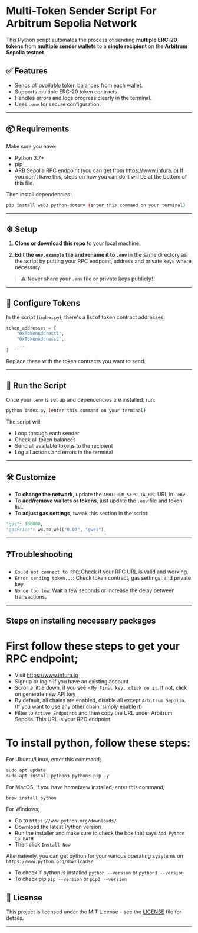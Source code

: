 # Multi-Token Sender Script For Arbitrum Sepolia Network

This Python script automates the process of sending **multiple ERC-20 tokens** from **multiple sender wallets** to a **single recipient** on the **Arbitrum Sepolia testnet**.

## ✅ Features
- Sends *all available*  token balances from each wallet.
- Supports multiple ERC-20 token contracts.
- Handles errors and logs progress clearly in the terminal.
- Uses `.env` for secure configuration.

---

## 📦 Requirements

Make sure you have:

- Python 3.7+
- pip
- ARB Sepolia RPC endpoint (you can get from https://www.infura.io)
If you don't have this, steps on how you can do it will be at the bottom of this file.

Then install dependencies:

```bash
pip install web3 python-dotenv (enter this command on your terminal)
```

---

## ⚙️ Setup

1. **Clone or download this repo** to your local machine.

2. **Edit the `env.example` file and rename it to `.env`** in the same directory as the script by putting your RPC endpoint, address and private keys where necessary

> ⚠️ **Never share your `.env` file or private keys publicly!!**

---

## 🧾 Configure Tokens

In the script (`index.py`), there's a list of token contract addresses:

```python
token_addresses = [
    "0xTokenAddress1",
    "0xTokenAddress2",
    ...
]
```

Replace these with the token contracts you want to send.

---

## 🚀 Run the Script

Once your `.env` is set up and dependencies are installed, run:

```bash
python index.py (enter this command on your terminal)
```

The script will:
- Loop through each sender
- Check all token balances
- Send all available tokens to the recipient
- Log all actions and errors in the terminal

---

## 🛠️ Customize

- To **change the network**, update the `ARBITRUM_SEPOLIA_RPC` URL in `.env`.
- To **add/remove wallets or tokens**, just update the `.env` file and token list.
- To **adjust gas settings**, tweak this section in the script:

```python
"gas": 100000,
"gasPrice": w3.to_wei("0.01", "gwei"),
```

---

## ❓Troubleshooting

- `Could not connect to RPC`: Check if your RPC URL is valid and working.
- `Error sending token...`: Check token contract, gas settings, and private key.
- `Nonce too low`: Wait a few seconds or increase the delay between transactions.

---


## Steps on installing necessary packages
# First follow these steps to get your RPC endpoint;
- Visit https://www.infura.io
- Signup or login if you have an existing account
- Scroll a little down, if you see - `My First key, click on it`. If not, click on generate new API key
- By default, all chains are enabled, disable all except `Arbitrum Sepolia`. (If you want to use any other chain, simply enable it)
- Filter to `Active Endpoints` and then copy the URL under Arbitrum Sepolia. This URL is your RPC endpoint.

# To install python, follow these steps:
For Ubuntu/Linux, enter this command;

```python
sudo apt update
sudo apt install python3 python3-pip -y
```

For MacOS, if you have homebrew installed, enter this command;

```python
brew install python
```

For Windows;
- Go to `https://www.python.org/downloads/`
- Download the latest Python version
- Run the installer and make sure to check the box that says `Add Python to PATH`
- Then click `Install Now`

Alternatively, you can get python for your various operating sysytems on `https://www.python.org/downloads/`
- To check if python is installed `python --version` or `python3 --version`
- To check pip `pip --version` or `pip3 --version`

## 📜 License

This project is licensed under the MIT License - see the [LICENSE](LICENSE) file for details.

---